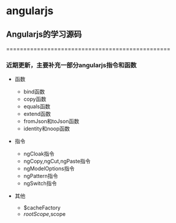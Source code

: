 # angularjs

## Angularjs的学习源码

================================================
### 近期更新，主要补充一部分angularjs指令和函数
* 函数
    * bind函数
    * copy函数
    * equals函数
    * extend函数
    * fromJson和toJson函数
    * identity和noop函数
    
* 指令
    * ngCloak指令
    * ngCopy,ngCut,ngPaste指令
    * ngModelOptions指令
    * ngPattern指令
    * ngSwitch指令
    
* 其他
    * $cacheFactory
    * $rootScope,$scope
